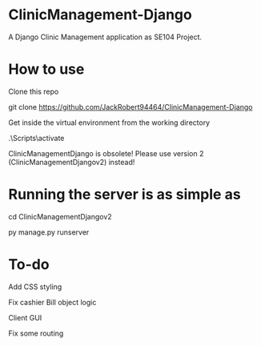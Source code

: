 # ClinicManagement-Django

A Django Clinic Management application as SE104 Project.

# How to use

Clone this repo

git clone https://github.com/JackRobert94464/ClinicManagement-Django

Get inside the virtual environment from the working directory

.\Scripts\activate

ClinicManagementDjango is obsolete! Please use version 2 (ClinicManagementDjangov2) instead!

# Running the server is as simple as

cd ClinicManagementDjangov2

py manage.py runserver

# To-do

Add CSS styling

Fix cashier Bill object logic

Client GUI

Fix some routing
